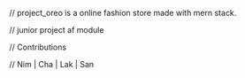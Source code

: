 // project_oreo is a online fashion store made with mern stack.

// junior project af module

// Contributions

// Nim | Cha | Lak | San
